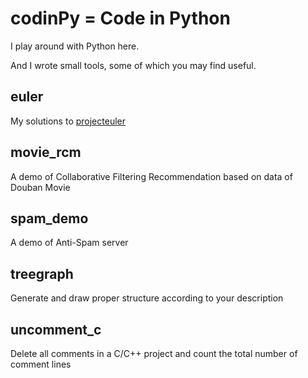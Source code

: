 # codinPy = Code in Python

I play around with Python here.

And I wrote small tools, some of which you may find useful.

## euler

My solutions to [projecteuler](http://projecteuler.net/)

## movie_rcm

A demo of Collaborative Filtering Recommendation based on data of Douban Movie

## spam_demo

A demo of Anti-Spam server

## treegraph

Generate and draw proper structure according to your description

## uncomment_c

Delete all comments in a C/C++ project and count the total number of comment lines
